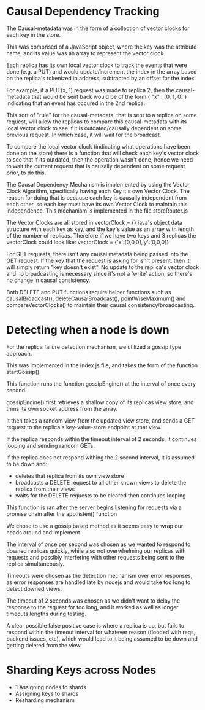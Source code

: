 # Causal Dependency Tracking

The Causal-metadata was in the form of a collection of vector clocks for each key in the store.

This was comprised of a JavaScript object, where the key was the attribute name, and its value was an array to represent the vector clock.

Each replica has its own local vector clock to track the events that were done (e.g. a PUT) and would update/increment the index in the array based on the replica's tokenized ip address, subtracted by an offset for the index.

For example, if a PUT(x, 1) request was made to replica 2, then the causal-metadata that would be sent back would be of the form { "x" : [0, 1, 0] } indicating that an event has occured in the 2nd replica.

This sort of "rule" for the causal-metadata, that is sent to a replica on some request, will allow the replicas to compare this causal-metadata with its local vector clock to see if it is outdated/causally dependent on some previous request. In which case, it will wait for the broadcast.

To compare the local vector clock (indicating what operations have been done on the store) there is a function that will check each key's vector clock to see that if its outdated, then the operation wasn't done, hence we need to wait the current request that is causally dependent on some request prior, to do this.

The Causal Dependency Mechanism is implemented by using the Vector Clock Algorithm, specifically having each Key it's own Vector Clock. The reason for doing that is because each key is causally independent from each other, so each key must have its own Vector Clock to maintain this independence. This mechanism is implemented in the file storeRouter.js 

The Vector Clocks are all stored in vectorClock = {} java's object data structure with each key as key, and the key's value as an array with length of the number of replicas. Therefore if we have two keys and 3 replicas the vectorClock could look like:
vectorClock = {'x':[0,0,0],'y':[0,0,0]} 

For GET requests, there isn't any causal metadata being passed into the GET request. If the key that the request is asking for isn't present, then it will simply return "key doesn't exist". No update to the replica's vector clock and no broadcasting is necessary since it's not a 'write' action, so there's no change in causal consistency. 

Both DELETE and PUT functions require helper functions such as causalBroadcast(), deleteCausalBroadcast(), pointWiseMaximum() and compareVectorClocks()
to maintain their causal consistency/broadcasting.


# Detecting when a node is down

For the replica failure detection mechanism, we utilized a gossip type approach. 

This was implemented in the index.js file, and takes the form of the function startGossip().

This function runs the function gossipEngine() at the interval of once every second.

gossipEngine() first retrieves a shallow copy of its replicas view store, and trims its own socket address from the array.

It then takes a random view from the updated view store, and sends a GET request to the replica's key-value-store endpoint at that view.

If the replica responds within the timeout interval of 2 seconds, it continues looping and sending random GETs.

If the replica does not respond withing the 2 second interval, it is assumed to be down and:

 - deletes that replica from its own view store
 - broadcasts a DELETE request to all other known views to delete the replica from their views
 - waits for the DELETE requests to be cleared then continues looping

This function is ran after the server begins listening for requests via a promise chain after the app.listen() function

We chose to use a gossip based method as it seems easy to wrap our heads around and implement.

The interval of once per second was chosen as we wanted to respond to downed replicas quickly, while also not overwhelming our replicas with requests and possibly interfering with other requests being sent to the replica simultaneously.

Timeouts were chosen as the detection mechanism over error responses, as error responses are handled late by nodejs and would take too long to detect downed views.

The timeout of 2 seconds was chosen as we didn't want to delay the response to the request for too long, and it worked as well as longer timeouts lengths during testing.

A clear possible false positive case is where a replica is up, but fails to respond within the timeout interval for whatever reason (flooded with reqs, backend issues, etc), which would lead to it being assumed to be down and getting deleted from the view.


# Sharding Keys across Nodes

- 1 Assigning nodes to shards
- Assigning keys to shards
- Resharding mechanism


